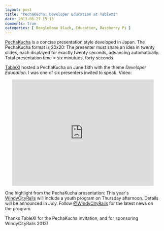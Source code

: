 ```yaml
---
layout: post
title: "PechaKucha: Developer Education at TableXI"
date: 2013-06-27 15:13
comments: true
categories: [ BeagleBone Black, Education, Raspberry Pi ]
---
```

[PechaKucha](http://pechakucha.org) is a concise presentation style developed in Japan. The PechaKucha format is 20x20: The presenter must share an idea in twenty slides, each displayed for exactly twenty seconds, advancing automatically. Total presentation time = six minutues, forty seconds.

<!--more-->

[TableXI](http://www.tablexi.com/blog/2013/06/practice-begins-with-play-a-table-talk/developers/) hosted a PechaKucha on June 13th with the theme _Developer Education_. I was one of six presenters invited to speak. Video:

<center><iframe width='460' height='345' src="http://www.pechakucha.org/presentations/51b92936dbdd200cbc000011/embed" frameborder="0"></iframe></center>

One highlight from the PechaKucha presentation: This year's [WindyCityRails](http://windycityrails.org) will include a youth program on Thursday afternoon. Details will be announced in July. Follow [@WindyCityRails](http://twitter.com/windycityrails) for the latest news on the program.

Thanks TableXI for the PechaKucha invitation, and for sponsoring WindyCityRails 2013!

